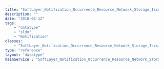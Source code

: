 ```yaml
---
title: "SoftLayer_Notification_Occurrence_Resource_Network_Storage_Iscsi_EqualLogic"
description: ""
date: "2018-02-12"
tags:
    - "datatype"
    - "sldn"
    - "Notification"
classes:
    - "SoftLayer_Notification_Occurrence_Resource_Network_Storage_Iscsi_EqualLogic"
type: "reference"
layout: "datatype"
mainService : "SoftLayer_Notification_Occurrence_Resource_Network_Storage_Iscsi_EqualLogic"
---
```

